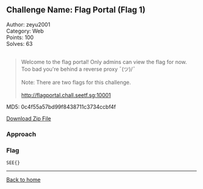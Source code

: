 ## Challenge Name: Flag Portal (Flag 1)
Author: zeyu2001  
Category: Web  
Points: 100  
Solves: 63  
<br>
>Welcome to the flag portal! Only admins can view the flag for now. Too bad you're behind a reverse proxy ¯\(ツ)/¯<br><br>
Note: There are two flags for this challenge.<br><br>
http://flagportal.chall.seetf.sg:10001

MD5: 0c4f55a57bd99f8438711c3734ccbf4f

[Download Zip File](https://github.com/Team-Rainbow-Hash/seetf-2022-writeups/blob/main/web/Flag%20Portal%20(Flag%201)/files/web_flagportal.zip "Zip File")

### Approach


### Flag
`SEE{}`

---
[Back to home](https://github.com/Team-Rainbow-Hash/seetf-2022-writeups)